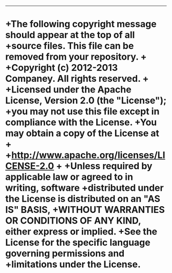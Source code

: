 ---------------
+The following copyright message should appear at the top of all 
+source files. This file can be removed from your repository.
+
+Copyright (c) 2012-2013  Companey. All rights reserved.
+
+Licensed under the Apache License, Version 2.0 (the "License");
+you may not use this file except in compliance with the License.
+You may obtain a copy of the License at
+
+http://www.apache.org/licenses/LICENSE-2.0
+
+Unless required by applicable law or agreed to in writing, software
+distributed under the License is distributed on an "AS IS" BASIS,
+WITHOUT WARRANTIES OR CONDITIONS OF ANY KIND, either express or implied.
+See the License for the specific language governing permissions and
+limitations under the License. 
===============
